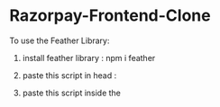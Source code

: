 # Razorpay-Frontend-Clone

To use the Feather Library:
1. install feather library : npm i feather

2. paste this script in head :
   <script src="https://unpkg.com/feather-icons"></script>

3. paste this script inside the 
    <script>
        feather.replace()
    </script>